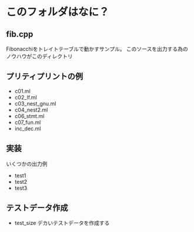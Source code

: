 # このフォルダはなに？

## fib.cpp

Fibonacchiをトレイトテーブルで動かすサンプル。
このソースを出力する為のノウハウがこのディレクトリ

## プリティプリントの例

- c01.ml
- c02\_lf.ml
- c03\_nest\_gnu.ml
- c04\_nest2.ml
- c06\_stmt.ml
- c07\_fun.ml
- inc\_dec.ml

## 実装

いくつかの出力例

- test1
- test2
- test3

## テストデータ作成

- test_size デカいテストデータを作成する
